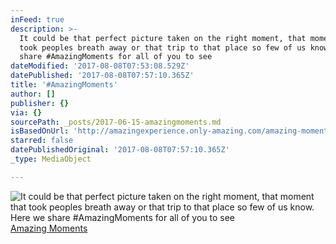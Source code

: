 ```yaml
---
inFeed: true
description: >-
  It could be that perfect picture taken on the right moment, that moment that
  took peoples breath away or that trip to that place so few of us know. Here we
  share #AmazingMoments for all of you to see
dateModified: '2017-08-08T07:53:08.529Z'
datePublished: '2017-08-08T07:57:10.365Z'
title: '#AmazingMoments'
author: []
publisher: {}
via: {}
sourcePath: _posts/2017-06-15-amazingmoments.md
isBasedOnUrl: 'http://amazingexperience.only-amazing.com/amazing-moments'
starred: false
datePublishedOriginal: '2017-08-08T07:57:10.365Z'
_type: MediaObject

---
```

![It could be that perfect picture taken on the right moment, that moment that took peoples breath away or that trip to that place so few of us know. Here we share #AmazingMoments for all of you to see](https://the-grid-user-content.s3-us-west-2.amazonaws.com/86b2f0e8-9bfb-441e-b336-5d31f1879bd3.jpg)
[Amazing Moments][0]

[0]: http://amazingexperience.only-amazing.com/amazing-moments/